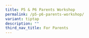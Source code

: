 ```yaml
---
title: P5 & P6 Parents Workshop
permalink: /p5-p6-parents-workshop/
variant: tiptap
description: ""
third_nav_title: For Parents
---
```

